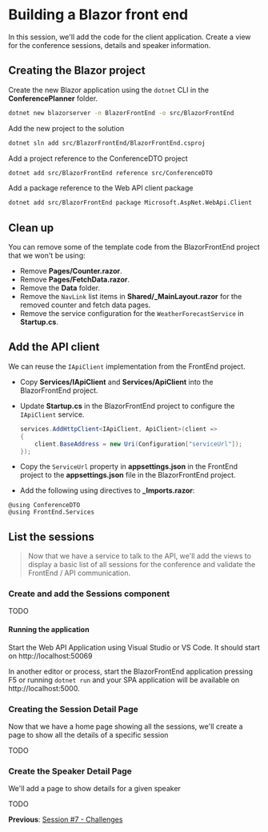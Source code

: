 # Building a Blazor front end

In this session, we'll add the code for the client application. Create a view for the conference sessions, details and speaker information.

## Creating the Blazor project

Create the new Blazor application using the `dotnet` CLI in the **ConferencePlanner** folder.

```bash
dotnet new blazorserver -n BlazorFrontEnd -o src/BlazorFrontEnd
```

Add the new project to the solution

```bash
dotnet sln add src/BlazorFrontEnd/BlazorFrontEnd.csproj
```

Add a project reference to the ConferenceDTO project

```bash
dotnet add src/BlazorFrontEnd reference src/ConferenceDTO
```

Add a package reference to the Web API client package

```bash
dotnet add src/BlazorFrontEnd package Microsoft.AspNet.WebApi.Client
```

## Clean up

You can remove some of the template code from the BlazorFrontEnd project that we won't be using:

- Remove **Pages/Counter.razor**.
- Remove **Pages/FetchData.razor**.
- Remove the **Data** folder.
- Remove the `NavLink` list items in **Shared/_MainLayout.razor** for the removed counter and fetch data pages.
- Remove the service configuration for the `WeatherForecastService` in **Startup.cs**.

## Add the API client

We can reuse the `IApiClient` implementation from the FrontEnd project.

- Copy **Services/IApiClient** and **Services/ApiClient** into the BlazorFrontEnd project.
- Update **Startup.cs** in the BlazorFrontEnd project to configure the `IApiClient` service.

  ```csharp
  services.AddHttpClient<IApiClient, ApiClient>(client =>
  {
      client.BaseAddress = new Uri(Configuration["serviceUrl"]);
  });
  ```

- Copy the `ServiceUrl` property in **appsettings.json** in the FrontEnd project to the **appsettings.json** file in the BlazorFrontEnd project.
- Add the following using directives to **_Imports.razor**:

```razor
@using ConferenceDTO
@using FrontEnd.Services
```

## List the sessions

> Now that we have a service to talk to the API, we'll add the views to display a basic list of all sessions for the conference and validate the FrontEnd / API communication.

### Create and add the Sessions component

TODO

#### Running the application

Start the Web API Application using Visual Studio or VS Code. It should start on http://localhost:50069

In another editor or process, start the BlazorFrontEnd application pressing F5 or running `dotnet run` and your SPA application will be available on http://localhost:5000.

### Creating the Session Detail Page

Now that we have a home page showing all the sessions, we'll create a page to show all the details of a specific session

TODO

### Create the Speaker Detail Page

We'll add a page to show details for a given speaker

TODO

**Previous**: [Session #7 - Challenges](7.%20Challenges.md)

